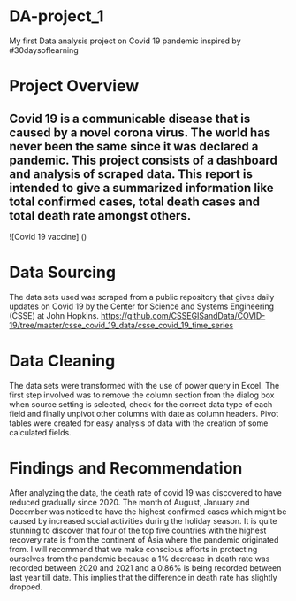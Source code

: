 # DA-project_1
My first Data analysis project on Covid 19 pandemic inspired by #30daysoflearning
# Project Overview
Covid 19 is a communicable disease that is caused by a novel corona virus. The world has never been the same since it was declared a pandemic. This project consists of a dashboard and analysis of scraped data. This report is intended to give a summarized information like total confirmed cases, total death cases and total death rate amongst others.
---
![Covid 19 vaccine] ()
# Data Sourcing
The data sets used was scraped from a public repository that gives daily updates on Covid 19 by the Center for Science and Systems Engineering (CSSE) at John Hopkins. https://github.com/CSSEGISandData/COVID-19/tree/master/csse_covid_19_data/csse_covid_19_time_series
# Data Cleaning 
The data sets were transformed with the use of power query in Excel. The first step involved was to remove the column section from the dialog box when source setting is selected, check for the correct data type of each field and finally unpivot other columns with date as column headers.
Pivot tables were created for easy analysis of data with the creation of some calculated fields.
# Findings and Recommendation
After analyzing the data, the death rate of covid 19 was discovered to have reduced gradually since 2020. The month of August, January and December was noticed to have the highest confirmed cases which might be caused by increased social activities during the holiday season.
It is quite stunning to discover that four of the top five countries with the highest recovery rate is from the continent of Asia where the pandemic originated from.
I will recommend that we make conscious efforts in protecting ourselves from the pandemic because a 1% decrease in death rate was recorded between 2020 and 2021 and a 0.86% is being recorded between last year till date. This implies that the difference in death rate has slightly dropped.
